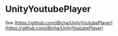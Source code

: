 # UnityYoutubePlayer

See [https://github.com/iBicha/UnityYoutubePlayer](https://github.com/iBicha/UnityYoutubePlayer)

